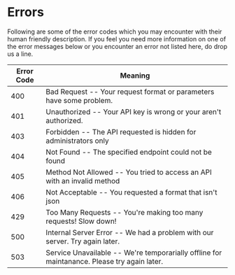 # Errors

Following are some of the error codes which you may encounter with their human friendly description. If you feel you need more information on one of the error messages below or you encounter an error not listed here, do drop us a line.

Error Code | Meaning
---------- | -------
400 | Bad Request -- Your request format or parameters have some problem.
401 | Unauthorized -- Your API key is wrong or your aren't authorized.
403 | Forbidden -- The API requested is hidden for administrators only
404 | Not Found -- The specified endpoint could not be found
405 | Method Not Allowed -- You tried to access an API with an invalid method
406 | Not Acceptable -- You requested a format that isn't json
429 | Too Many Requests -- You're making too many requests! Slow down!
500 | Internal Server Error -- We had a problem with our server. Try again later.
503 | Service Unavailable -- We're temporarially offline for maintanance. Please try again later.
